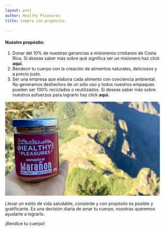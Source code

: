 ```yaml
---
layout: post
author: Healthy Pleasures
title: Compra con propósito

---
```

#### Nuestro propósito:

1. Donar del 10% de nuestras ganancias a misioneros cristianos de Costa Rica. Si deseas saber más sobre qué significa ser un misionero haz click **aquí.**
2. Bendecir tu cuerpo con la creación de alimentos naturales, deliciosos y a precio justo.
3. Ser una empresa que elabora cada alimento con conciencia ambiental. No generamos deshechos de un sólo uso y todos nuestros empaques pueden ser 100% reciclados o reutilizados. Si deseas saber más sobre nuestros esfuerzos para lograrlo haz click **aquí.**

![](/images/PORTADA_prueba3-1.jpg)

Llevar un estilo de vida saludable, consiente y con propósito es posible y gratificante. Es una decisión diaria de amar tu cuerpo, nosotras queremos ayudarte a lograrlo.

¡Bendice tu cuerpo!